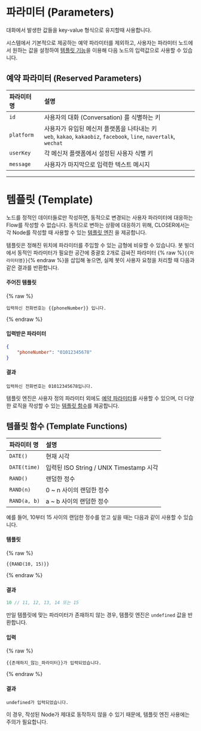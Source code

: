 # 파라미터 (Parameters)

대화에서 발생한 값들을 key-value 형식으로 유지할때 사용합니다.

시스템에서 기본적으로 제공하는 예약 파라미터를 제외하고, 사용자는 파라미터 노드에서 원하는 값을 설정하여 [템플릿 기능](#템플릿-\(Template\))을 이용해 다음 노드의 입력값으로 사용할 수 있습니다.

## 예약 파라미터 (Reserved Parameters)

| 파라미터 명 | 설명 |
| :--- | :--- |
| `id` | 사용자의 대화 (Conversation) 를 식별하는 키 |
| `platform` | 사용자가 유입된 메신저 플랫폼을 나타내는 키<br>`web`, `kakao`, `kakaobiz`, `facebook`, `line`, `navertalk`, `wechat` |
| `userKey` | 각 메신저 플랫폼에서 설정된 사용자 식별 키 |
| `message` | 사용자가 마지막으로 입력한 텍스트 메시지 |

---

# 템플릿 (Template)

노드를 정적인 데이터들로만 작성하면, 동적으로 변경되는 사용자 파라미터에 대응하는 Flow를 작성할 수 없습니다.
동적으로 변하는 상황에 대응하기 위해, CLOSER에서는 각 Node를 작성할 때 사용할 수 있는 [템플릿 엔진](https://en.wikipedia.org/wiki/Template_processor) 을 제공합니다. 

템플릿은 정해진 위치에 파라미터를 주입할 수 있는 금형에 비유할 수 있습니다. 봇 빌더에서 동적인 파라미터가 필요한 공간에 중괄호 2개로 감싸진 파라미터 {% raw %}`{{파라미터명}}`{% endraw %}을 삽입해 놓으면, 실제 봇이 사용자 요청을 처리할 때 다음과 같은 결과를 반환합니다. 

#### 주어진 템플릿
{% raw %}
``` 
입력하신 전화번호는 {{phoneNumber}} 입니다.
```
{% endraw %}

#### 입력받은 파라미터
```json
{ 
    "phoneNumber": "01012345678"
}
```
#### 결과 
```
입력하신 전화번호는 01012345678입니다. 
```

템플릿 엔진은 사용자 정의 파라미터 외에도 [예약 파라미터](#예약-파라미터-\(Reserved-Parameters\))를 사용할 수 있으며, 더 다양한 로직을 작성할 수 있는 [템플릿 함수](#템플릿-함수-\(Template-Functions\))를 제공합니다.

## 템플릿 함수 (Template Functions)

| 파라미터 명 | 설명 |
| :--- | :--- |
| `DATE()` | 현재 시각 |
| `DATE(time)` | 입력된 ISO String / UNIX Timestamp 시각 |
| `RAND()` | 랜덤한 정수 |
| `RAND(n)` | 0 ~ n 사이의 랜덤한 정수 |
| `RAND(a, b)` | a ~ b 사이의 랜덤한 정수 |

예를 들어, 10부터 15 사이의 랜덤한 정수를 얻고 싶을 때는 다음과 같이 사용할 수 있습니다.

#### 템플릿

{% raw %}
```
{{RAND(10, 15)}}
```
{% endraw %}

#### 결과
```js
10 // 11, 12, 13, 14 또는 15
```

만일 템플릿에 맞는 파라미터가 존재하지 않는 경우, 템플릿 엔진은 `undefined` 값을 반환합니다.

#### 입력
{% raw %}
```
{{존재하지_않는_파라미터}}가 입력되었습니다.
```
{% endraw %}

#### 결과

```
undefined가 입력되었습니다.
```

이 경우, 작성된 Node가 제대로 동작하지 않을 수 있기 때문에, 템플릿 엔진 사용에는 주의가 필요합니다.